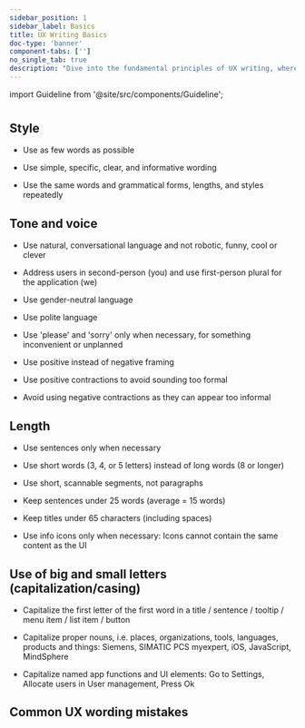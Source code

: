 ```yaml
---
sidebar_position: 1
sidebar_label: Basics
title: UX Writing Basics
doc-type: 'banner'
component-tabs: ['']
no_single_tab: true
description: "Dive into the fundamental principles of UX writing, where you'll learn how to create text that enhances user experience by being clear, concise, and user-friendly. This section lays the groundwork for all your UX writing endeavors."
---
```


import Guideline from '@site/src/components/Guideline';

#

## Style

- Use as few words as possible

- Use simple, specific, clear, and informative wording

- Use the same words and grammatical forms, lengths, and styles repeatedly

## Tone and voice

- Use natural, conversational language and not robotic, funny, cool or clever

- Address users in second-person (you) and use first-person plural for the application (we)

- Use gender-neutral language

- Use polite language

- Use 'please' and 'sorry' only when necessary, for something inconvenient or unplanned

- Use positive instead of negative framing

- Use positive contractions to avoid sounding too formal

- Avoid using negative contractions as they can appear too informal

<div class="d-flex flex-wrap">
<span class="m-2">
<Guideline do label='their, them, theirs, salesperson'></Guideline>
<Guideline do={false} label='his, hers, him, salesman'></Guideline>
</span>

<span class="m-2">
<Guideline do label='Welcome to this application'></Guideline>
<Guideline do={false} label='Hey there!'></Guideline>
</span>

<span class="m-2">
<Guideline do label='X appears when detail view has selected events'></Guideline>
<Guideline do={false} label='X doesn’t appear if detail view has no selected events'></Guideline>
</span>

<span class="m-2">
<Guideline do label='cannot, will not'></Guideline>
<Guideline do={false} label='can’t, won’t'></Guideline>
</span>

<span class="m-2">
<Guideline do label='you’ll, we’ve'></Guideline>
<Guideline do={false} label='you will, we have'></Guideline>
</span>

</div>

## Length

- Use sentences only when necessary

- Use short words (3, 4, or 5 letters) instead of long words (8 or longer)

- Use short, scannable segments, not paragraphs

- Keep sentences under 25 words (average = 15 words)

- Keep titles under 65 characters (including spaces)

- Use info icons only when necessary: Icons cannot contain the same content as the UI

## Use of big and small letters (capitalization/casing)

- Capitalize the first letter of the first word in a title / sentence / tooltip / menu item / list item / button

- Capitalize proper nouns, i.e. places, organizations, tools, languages, products and things: Siemens, SIMATIC PCS myexpert, iOS, JavaScript, MindSphere

- Capitalize named app functions and UI elements: Go to Settings, Allocate users in User management, Press Ok

<div class="d-flex flex-wrap">
<span class="m-2">
<Guideline do label='Go to Settings'></Guideline>
<Guideline do={false} label='Go To Settings'></Guideline>
</span>

<span class="m-2">
<Guideline do label='Press OK'></Guideline>
<Guideline do={false} label='Press Ok'></Guideline>
</span>

<span class="m-2">
<Guideline do label='Log in'></Guideline>
<Guideline do={false} label='LOG IN'></Guideline>
</span>

<span class="m-2">
<Guideline do label='For more information, see Siemens Industry Online Support.'></Guideline>
<Guideline do={false} label='For more information, see Siemens industry online support.'></Guideline>
</span>

</div>

## Common UX wording mistakes

<div class="d-flex flex-wrap">
<span class="m-2">
<Guideline do label='time zone'></Guideline>
<Guideline do={false} label='timezone'></Guideline>
</span>

<span class="m-2">
<Guideline do label='log file'></Guideline>
<Guideline do={false} label='logfile'></Guideline>
</span>

<span class="m-2">
<Guideline do label='log in (as an action)'></Guideline>
<Guideline do={false} label='login'></Guideline>
</span>

<span class="m-2">
<Guideline do label='login (as a noun)'></Guideline>
<Guideline do={false} label='log in'></Guideline>
</span>

<span class="m-2">
<Guideline do label='equipment'></Guideline>
<Guideline do={false} label='equipments'></Guideline>
</span>

<span class="m-2">
<Guideline do label='feedback'></Guideline>
<Guideline do={false} label='feedbacks'></Guideline>
</span>

<span class="m-2">
<Guideline do label='training'></Guideline>
<Guideline do={false} label='trainings'></Guideline>
</span>

<span class="m-2">
<Guideline do label='current'></Guideline>
<Guideline do={false} label='actual'></Guideline>
</span>

<span class="m-2">
<Guideline do label='avoid "shall"'></Guideline>
<Guideline do={false} label='user shall manage users'></Guideline>
</span>

<span class="m-2">
<Guideline do label='Siemens has'></Guideline>
<Guideline do={false} label='Siemens have'></Guideline>
</span>

<span class="m-2">
<Guideline do label='34 million / 35 billion'></Guideline>
<Guideline do={false} label='34’ / 35“'></Guideline>
</span>

<span class="m-2">
<Guideline do label='34 million'></Guideline>
<Guideline do={false} label='34 millions'></Guideline>
</span>

</div>
